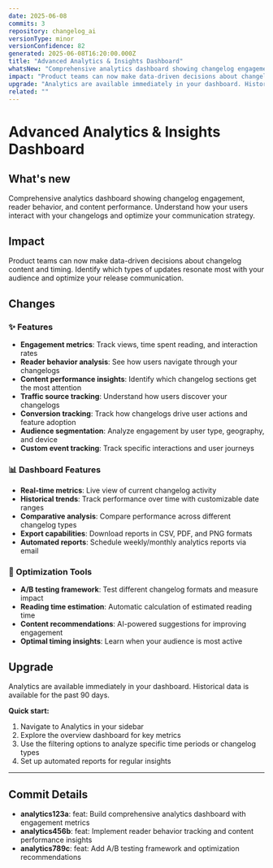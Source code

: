 ```yaml
---
date: 2025-06-08
commits: 3
repository: changelog_ai
versionType: minor
versionConfidence: 82
generated: 2025-06-08T16:20:00.000Z
title: "Advanced Analytics & Insights Dashboard"
whatsNew: "Comprehensive analytics dashboard showing changelog engagement, reader behavior, and content performance. Understand how your users interact with your changelogs and optimize your communication strategy."
impact: "Product teams can now make data-driven decisions about changelog content and timing. Identify which types of updates resonate most with your audience and optimize your release communication."
upgrade: "Analytics are available immediately in your dashboard. Historical data is available for the past 90 days."
related: ""
---
```


# Advanced Analytics & Insights Dashboard

## What's new

Comprehensive analytics dashboard showing changelog engagement, reader behavior, and content performance. Understand how your users interact with your changelogs and optimize your communication strategy.

## Impact

Product teams can now make data-driven decisions about changelog content and timing. Identify which types of updates resonate most with your audience and optimize your release communication.

## Changes

### ✨ Features

- **Engagement metrics**: Track views, time spent reading, and interaction rates
- **Reader behavior analysis**: See how users navigate through your changelogs
- **Content performance insights**: Identify which changelog sections get the most attention
- **Traffic source tracking**: Understand how users discover your changelogs
- **Conversion tracking**: Track how changelogs drive user actions and feature adoption
- **Audience segmentation**: Analyze engagement by user type, geography, and device
- **Custom event tracking**: Track specific interactions and user journeys

### 📊 Dashboard Features

- **Real-time metrics**: Live view of current changelog activity
- **Historical trends**: Track performance over time with customizable date ranges
- **Comparative analysis**: Compare performance across different changelog types
- **Export capabilities**: Download reports in CSV, PDF, and PNG formats
- **Automated reports**: Schedule weekly/monthly analytics reports via email

### 🎯 Optimization Tools

- **A/B testing framework**: Test different changelog formats and measure impact
- **Reading time estimation**: Automatic calculation of estimated reading time
- **Content recommendations**: AI-powered suggestions for improving engagement
- **Optimal timing insights**: Learn when your audience is most active

## Upgrade

Analytics are available immediately in your dashboard. Historical data is available for the past 90 days.

**Quick start:**
1. Navigate to Analytics in your sidebar
2. Explore the overview dashboard for key metrics
3. Use the filtering options to analyze specific time periods or changelog types
4. Set up automated reports for regular insights

---

## Commit Details

- **analytics123a**: feat: Build comprehensive analytics dashboard with engagement metrics
- **analytics456b**: feat: Implement reader behavior tracking and content performance insights
- **analytics789c**: feat: Add A/B testing framework and optimization recommendations 